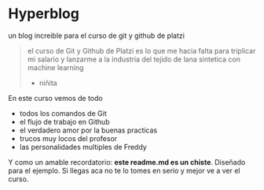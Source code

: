 # Hyperblog
un blog increible para el curso de git y github de platzi
>el curso de Git y Github de Platzi es lo que me hacia falta para triplicar mi salario y lanzarme a la industria del tejido de lana sintetica con machine learning 
>  - niñita

En este curso vemos de todo
* todos los comandos de Git
* el flujo de trabajo en Github
* el verdadero amor por la buenas practicas
* trucos muy locos del profesor
* las personalidades multiples de Freddy

Y como un amable recordatorio: **este readme.md es un chiste**. Diseñado para el ejemplo. Si llegas aca no te lo tomes en serio y mejor ve a ver el curso.

